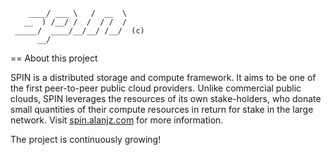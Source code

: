 ~~~
    ____/ ___ \   /  __  \
   __  ) /__/ /  /  / /  /
 _____/  ____/__/__/ /__/  (c)
      __/
~~~

== About this project

SPIN is a distributed storage and compute framework. It aims to be one of the first peer-to-peer public cloud providers. Unlike commercial public clouds, SPIN leverages the resources of its own stake-holders, who donate small quantities of their compute resources in return for stake in the large network. Visit [spin.alanjz.com](http://spin.alanjz.com) for more information.

The project is continuously growing!
